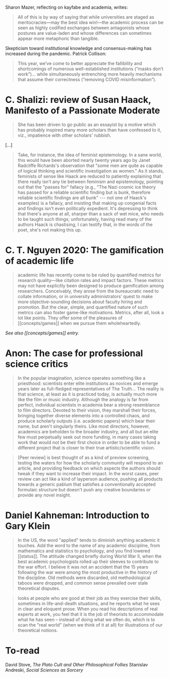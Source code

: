 Sharon Mazer, reflecting on kayfabe and academia, writes:

> All of this is by way of saying that while universities are staged as meritocracies—may the best idea win!—the academic process can be seen as highly codified exchanges between antagonists whose postures are value-laden and whose differences can sometimes appear more metaphoric than tangible.

Skepticism toward institutional knowledge and consensus-making has increased during the pandemic. Patrick Collison: 

> This year, we’ve come to better appreciate the fallibility and shortcomings of numerous well-established institutions (“masks don’t work”)… while simultaneously entrenching more heavily mechanisms that assume their correctness (“removing COVID misinformation”).

# C. Shalizi: review of Susan Haack, Manifesto of a Passionate Moderate

> She has been driven to go public as an essayist by a motive which has probably inspired many more scholars than have confessed to it, viz., impatience with other scholars' rubbish.

[...]

> Take, for instance, the idea of feminist epistemology. In a sane world, this would have been aborted nearly twenty years ago by Janet Radcliffe Richards's observation that "some men are quite as capable of logical thinking and scientific investigation as women." As it stands, feminists of sense like Haack are reduced to patiently explaining that there really isn't any tie between feminism and epistemology, pointing out that the "passes for" fallacy (e.g., "The Nazi cosmic ice theory has passed for a reliable scientific finding but is bunk, therefore reliable scientific findings are all bunk" --- not one of Haack's examples) is a fallacy, and insisting that making up congenial facts and findings isn't even politically expedient. It's depressing to think that there's anyone at all, sharper than a sack of wet mice, who needs to be taught such things; unfortunately, having read many of the authors Haack is chastising, I can testify that, in the words of the poet, she's not making this up.

# C. T. Nguyen 2020: The gamification of academic life

> academic life has recently come to be ruled by quantified metrics for research quality—like citation rates and impact factors. These metrics may not have explicitly been designed to produce gamification among researchers. Conceivably, they arose from the bureaucratic need to collate information, or in university administrators’ quest to make more objective-sounding decisions about faculty hiring and promotion. But the clear, simple, and quantified nature of such metrics can also foster game-like motivations. Metrics, after all, look a lot like points. They offer some of the pleasures of [[concepts/games]] when we pursue them wholeheartedly. 

_See also [[concepts/games]] entry._

# Anon: The case for professional science critics

> In the popular imagination, science operates something like a priesthood: scientists enter elite institutions as novices and emerge years later as full-fledged representatives of The Truth... The reality is that science, at least as it is practiced today, is actually much more like the film or music industry. Although the analogy is far from perfect, individual scientists in academia bear a strong resemblance to film directors. Devoted to their vision, they marshall their forces, bringing together diverse elements into a controlled chaos, and produce scholarly outputs (i.e. academic papers) which bear their name, but aren't singularly theirs. Like most directors, however, academics are beholden to the broader industry, and all but an elite few must perpetually seek out more funding, in many cases taking work that would not be their first choice in order to be able to fund a different project that is closer to their true artistic/scientific vision.

> [Peer review] is best thought of as a kind of preview screening, testing the waters for how the scholarly community will respond to an article, and providing feedback on which aspects the authors should tweak if they want to increase their impact. In the worst cases, peer review can act like a kind of layperson audience, pushing all products towards a generic pablum that satisfies a conventionally accepted formulaic structure but doesn't push any creative boundaries or provide any novel insight.

# Daniel Kahneman: Introduction to Gary Klein

> In the US, the word "applied" tends to diminish anything academic it touches. Add the word to the name of any academic discipline, from mathematics and statistics to psychology, and you find lowered [[status]].  The attitude changed briefly during World War II, when the best academic psychologists rolled up their sleeves to contribute to the war effort. I believe it was not an accident that the 15 years following the war were among the most productive in the history of the discipline.  Old methods were discarded, old methodological taboos were dropped, and common sense prevailed over stale theoretical disputes.

> looks at people who are good at their job as they exercise their skills, sometimes in life-and-death situations, and he reports what he sees in clear and eloquent prose.  When you read his descriptions of real experts at work, you feel that it is the job of theorists to accommodate what he has seen – instead of doing what we often do, which is to scan the "real world" (when we think of it at all) for illustrations of our theoretical notions. 

# To-read

David Stove, _The Plato Cult and Other Philosophical Follies_
Stanislav Andreski, _Social Sciences as Sorcery_
